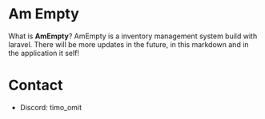 # Am Empty
What is **AmEmpty**? AmEmpty is a inventory management system build with laravel. There will be more updates in the future, in this markdown and in the application it self!

# Contact

- Discord: timo_omit